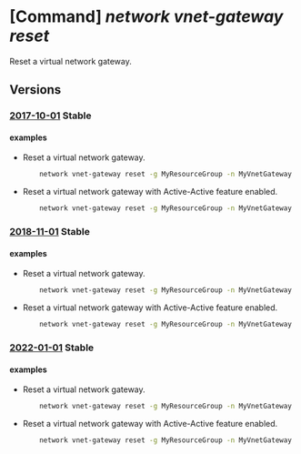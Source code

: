 # [Command] _network vnet-gateway reset_

Reset a virtual network gateway.

## Versions

### [2017-10-01](/Resources/mgmt-plane/L3N1YnNjcmlwdGlvbnMve30vcmVzb3VyY2Vncm91cHMve30vcHJvdmlkZXJzL21pY3Jvc29mdC5uZXR3b3JrL3ZpcnR1YWxuZXR3b3JrZ2F0ZXdheXMve30vcmVzZXQ=/2017-10-01.xml) **Stable**

<!-- mgmt-plane /subscriptions/{}/resourcegroups/{}/providers/microsoft.network/virtualnetworkgateways/{}/reset 2017-10-01 -->

#### examples

- Reset a virtual network gateway.
    ```bash
        network vnet-gateway reset -g MyResourceGroup -n MyVnetGateway
    ```

- Reset a virtual network gateway with Active-Active feature enabled.
    ```bash
        network vnet-gateway reset -g MyResourceGroup -n MyVnetGateway --gateway-vip MyGatewayIP
    ```

### [2018-11-01](/Resources/mgmt-plane/L3N1YnNjcmlwdGlvbnMve30vcmVzb3VyY2Vncm91cHMve30vcHJvdmlkZXJzL21pY3Jvc29mdC5uZXR3b3JrL3ZpcnR1YWxuZXR3b3JrZ2F0ZXdheXMve30vcmVzZXQ=/2018-11-01.xml) **Stable**

<!-- mgmt-plane /subscriptions/{}/resourcegroups/{}/providers/microsoft.network/virtualnetworkgateways/{}/reset 2018-11-01 -->

#### examples

- Reset a virtual network gateway.
    ```bash
        network vnet-gateway reset -g MyResourceGroup -n MyVnetGateway
    ```

- Reset a virtual network gateway with Active-Active feature enabled.
    ```bash
        network vnet-gateway reset -g MyResourceGroup -n MyVnetGateway --gateway-vip MyGatewayIP
    ```

### [2022-01-01](/Resources/mgmt-plane/L3N1YnNjcmlwdGlvbnMve30vcmVzb3VyY2Vncm91cHMve30vcHJvdmlkZXJzL21pY3Jvc29mdC5uZXR3b3JrL3ZpcnR1YWxuZXR3b3JrZ2F0ZXdheXMve30vcmVzZXQ=/2022-01-01.xml) **Stable**

<!-- mgmt-plane /subscriptions/{}/resourcegroups/{}/providers/microsoft.network/virtualnetworkgateways/{}/reset 2022-01-01 -->

#### examples

- Reset a virtual network gateway.
    ```bash
        network vnet-gateway reset -g MyResourceGroup -n MyVnetGateway
    ```

- Reset a virtual network gateway with Active-Active feature enabled.
    ```bash
        network vnet-gateway reset -g MyResourceGroup -n MyVnetGateway --gateway-vip MyGatewayIP
    ```

